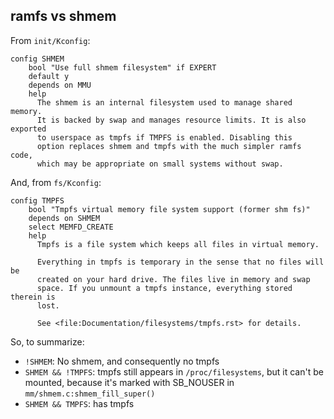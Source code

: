 ## ramfs vs shmem
From `init/Kconfig`:
```
config SHMEM
	bool "Use full shmem filesystem" if EXPERT
	default y
	depends on MMU
	help
	  The shmem is an internal filesystem used to manage shared memory.
	  It is backed by swap and manages resource limits. It is also exported
	  to userspace as tmpfs if TMPFS is enabled. Disabling this
	  option replaces shmem and tmpfs with the much simpler ramfs code,
	  which may be appropriate on small systems without swap.
```
And, from `fs/Kconfig`:
```
config TMPFS
	bool "Tmpfs virtual memory file system support (former shm fs)"
	depends on SHMEM
	select MEMFD_CREATE
	help
	  Tmpfs is a file system which keeps all files in virtual memory.

	  Everything in tmpfs is temporary in the sense that no files will be
	  created on your hard drive. The files live in memory and swap
	  space. If you unmount a tmpfs instance, everything stored therein is
	  lost.

	  See <file:Documentation/filesystems/tmpfs.rst> for details.
```
So, to summarize:
- `!SHMEM`: No shmem, and consequently no tmpfs
- `SHMEM && !TMPFS`: tmpfs still appears in `/proc/filesystems`, but it can't be mounted, because it's marked with SB_NOUSER in `mm/shmem.c:shmem_fill_super()`
- `SHMEM && TMPFS`: has tmpfs
